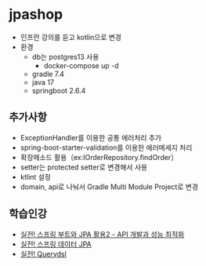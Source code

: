 # jpashop

* 인프런 강의를 듣고 kotlin으로 변경
* 환경
    * db는 postgres13 사용
        * docker-compose up -d
    * gradle 7.4
    * java 17
    * springboot 2.6.4

## 추가사항

* ExceptionHandler를 이용한 공통 에러처리 추가
* spring-boot-starter-validation를 이용한 에러메세지 처리
* 확장메소드 활용（ex:IOrderRepository.findOrder）
* setter는 protected setter로 변경해서 사용
* ktlint 설정
* domain, api로 나눠서 Gradle Multi Module Project로 변경

## 학습인강

* [실전! 스프링 부트와 JPA 활용2 - API 개발과 성능 최적화](https://www.inflearn.com/course/%EC%8A%A4%ED%94%84%EB%A7%81%EB%B6%80%ED%8A%B8-JPA-API%EA%B0%9C%EB%B0%9C-%EC%84%B1%EB%8A%A5%EC%B5%9C%EC%A0%81%ED%99%94/dashboard)
* [실전! 스프링 데이터 JPA](https://www.inflearn.com/course/%EC%8A%A4%ED%94%84%EB%A7%81-%EB%8D%B0%EC%9D%B4%ED%84%B0-JPA-%EC%8B%A4%EC%A0%84/dashboard)
* [실전! Querydsl](https://www.inflearn.com/course/Querydsl-%EC%8B%A4%EC%A0%84/dashboard)


